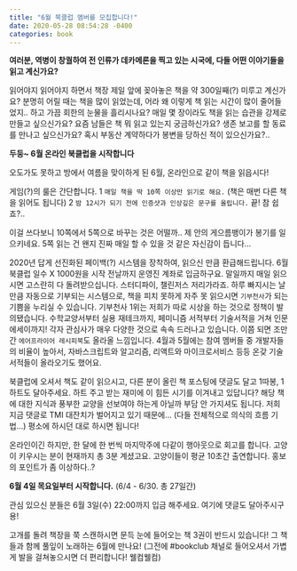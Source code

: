 ```yaml
---
title: "6월 북클럽 멤버를 모집합니다!"
date: 2020-05-28 08:54:28 -0400
categories: book
---
```


<strong>여러분, 역병이 창궐하여 전 인류가 데카메론을 찍고 있는 시국에, 다들 어떤 이야기들을 읽고 계신가요?</strong>

읽어야지 읽어야지 하면서 책장 제일 앞에 꽂아놓은 책을 약 300일째(?) 미루고 계신가요?
분명히 어릴 때는 책을 많이 읽었는데, 어라 왜 이렇게 책 읽는 시간이 많이 줄어들었지.. 하고 가끔 회한의 눈물을 흘리시나요?
매일 몇 장이라도 책을 읽는 습관을 강제로 만들고 싶으신가요?
요즘 남들은 책 뭐 읽고 있는지 궁금하신가요?
생존 보고를 할 동료를 만나고 싶으신가요?
혹시 부동산 계약하다가 봉변을 당하신 적이 있으신가요?..


<strong> 두둥~ 6월 온라인 북클럽을 시작합니다 </strong>


오도가도 못하고 방에서 여름을 맞이하게 된 6월, 온라인으로 같이 책을 읽읍시다!

게임(?)의 룰은 간단합니다.
1  `매일 책을 딱 10쪽 이상만 읽기로 해요.` (책은 매번 다른 책을 읽어도 됩니다)
2  `밤 12시가 되기 전에 인증샷과 인상깊은 문구를 올립니다.`
끝! 참 쉽죠?..


이걸 쓰다보니  10쪽에서 5쪽으로 바꾸는 것은 어떨까..  제 안의 게으름뱅이가 봉기를 일으키네요.  5쪽 읽는 건 왠지 진짜 매일 할 수 있을 것 같은 자신감이 듭니다...

2020년 답게 선진화된 페이백(?) 시스템을 장착하여, 읽으신 만큼 환급해드립니다.  6월 북클럽 일수 X 1000원을 시작 전날까지 운영진 계좌로 입금하구요. 말일까지 매일 읽으시면  고스란히 다 돌려받으십니다. 스터디파이, 챌린저스 저리가라죠.
하루 빠지시는 날 만큼 자동으로 기부되는 시스템으로, 책을 피치 못하게 자주 못 읽으시면 `기부천사`가 되는 기쁨을 누리실 수 있습니다. 기부천사 1위는 저희가 따로 시상을 하는 것으로 정책이 발의됐습니다.
수학교양서부터 실용 재테크까지, 페미니즘 서적부터 기술서적을 거쳐 인문 에세이까지! 각자 관심사가 매우 다양한 것으로 속속 드러나고 있습니다. 이쯤 되면 조만간 `에어프라이어 레시피북`도 올라올 느낌입니다.
4월과 5월에는 참여 멤버들 중 개발자들의 비율이 높아서,  자바스크립트와 알고리즘, 리액트와 마이크로서비스 등등 온갖 기술서적들이 올라오기도 했어요.

북클럽에 오셔서  책도 같이 읽으시고,  다른 분이 올린 책 포스팅에  댓글도 달고 1따봉, 1하트도 달아주세요. 하트 주고 받는 재미에  이 힘든 시기를 이겨내고 있답니다?
해당 책에 대한 지식과 풍부한 교양을 선보여야 하는게 아닐까  부담 안 가지셔도 됩니다. 저희 지금 댓글로 TMI 대잔치가 벌어지고 있기 때문에...  (다들 전체적으로 의식의 흐름 기법...)  평소에 하시던 대로 하시면 됩니다!

온라인이긴 하지만, 한 달에 한 번씩 마지막주에 다같이 행아웃으로 회고를 합니다. 고양이 키우시는 분이 현재까지 총 3분 계셨고요. 고양이들이 평균 10초간 출연합니다.  홍보의 포인트가 좀 이상하다..?


<strong>6월 4일 목요일부터 시작합니다.</strong>   (6/4 - 6/30. 총 27일간)

관심 있으신 분들은 6월 3일(수) 22:00까지 입금 해주세요. 여기에 댓글도 달아주시구용!

고개를 돌려 책장을 쭉 스캔하시면 문득 눈에 들어오는 책 3권이 반드시 있습니다!  그 책들과 함께 풀잎이 노래하는 6월에 만나요!
(그전에 #bookclub 채널로 들어오셔서 가볍게 발을 걸쳐놓으시면 더 편리합니다! 웰컴웰컴) 
